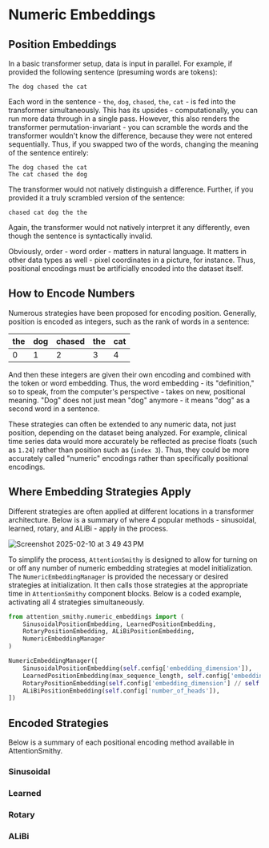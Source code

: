 # Numeric Embeddings

## Position Embeddings
In a basic transformer setup, data is input in parallel. For example, if provided the following sentence (presuming words are tokens):

```
The dog chased the cat
```

Each word in the sentence - `the`, `dog`, `chased`, `the`, `cat` - is fed into the transformer simultaneously. 
This has its upsides - computationally, you can run more data through in a single pass. 
However, this also renders the transformer permutation-invariant - you can scramble the words and the transformer wouldn't know the difference, because they were not entered sequentially.
Thus, if you swapped two of the words, changing the meaning of the sentence entirely:

```
The dog chased the cat
The cat chased the dog
```

The transformer would not natively distinguish a difference. 
Further, if you provided it a truly scrambled version of the sentence:

```
chased cat dog the the
```

Again, the transformer would not natively interpret it any differently, even though the sentence is syntactically invalid.

Obviously, order - word order - matters in natural language. 
It matters in other data types as well - pixel coordinates in a picture, for instance.
Thus, positional encodings must be artificially encoded into the dataset itself.

## How to Encode Numbers

Numerous strategies have been proposed for encoding position. 
Generally, position is encoded as integers, such as the rank of words in a sentence:

| the | dog | chased | the | cat |
|-----|-----|--------|-----|-----|
|  0  |  1  |   2    |  3  |  4  |

And then these integers are given their own encoding and combined with the token or word embedding.
Thus, the word embedding - its "definition," so to speak, from the computer's perspective - takes on new, positional meaning.
"Dog" does not just mean "dog" anymore - it means "dog" as a second word in a sentence.

These strategies can often be extended to any numeric data, not just position, depending on the dataset being analyzed.
For example, clinical time series data would more accurately be reflected as precise floats (such as `1.24`) rather than position such as (`index 3`).
Thus, they could be more accurately called "numeric" encodings rather than specifically positional encodings.

## Where Embedding Strategies Apply

Different strategies are often applied at different locations in a transformer architecture. 
Below is a summary of where 4 popular methods - sinusoidal, learned, rotary, and ALiBi - apply in the process.

![Screenshot 2025-02-10 at 3 49 43 PM](https://github.com/user-attachments/assets/4a7d1983-6594-4953-8936-2b438de5de82)

To simplify the process, `AttentionSmithy` is designed to allow for turning on or off any number of numeric embedding strategies at model initialization.
The `NumericEmbeddingManager` is provided the necessary or desired strategies at initialization.
It then calls those strategies at the appropriate time in `AttentionSmithy` component blocks.
Below is a coded example, activating all 4 strategies simultaneously.

```python
from attention_smithy.numeric_embeddings import (
    SinusoidalPositionEmbedding, LearnedPositionEmbedding,
    RotaryPositionEmbedding, ALiBiPositionEmbedding,
    NumericEmbeddingManager
)

NumericEmbeddingManager([
    SinusoidalPositionEmbedding(self.config['embedding_dimension']),
    LearnedPositionEmbedding(max_sequence_length, self.config['embedding_dimension']),
    RotaryPositionEmbedding(self.config['embedding_dimension'] // self.config['number_of_heads']),
    ALiBiPositionEmbedding(self.config['number_of_heads']),
])

```

## Encoded Strategies

Below is a summary of each positional encoding method available in AttentionSmithy.

### Sinusoidal

### Learned

### Rotary

### ALiBi
